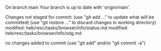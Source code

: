 On branch main
Your branch is up to date with 'origin/main'.

Changes not staged for commit:
  (use "git add <file>..." to update what will be committed)
  (use "git restore <file>..." to discard changes in working directory)
	modified:   heb/resc/tasks/browser/info/status.md
	modified:   heb/resc/tasks/browser/info/xdg.md

no changes added to commit (use "git add" and/or "git commit -a")
